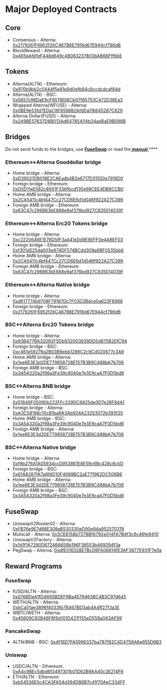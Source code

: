 # Major Deployed Contracts

## Core

* Consensus - Alterna: [0x2179261F6952f26C467B6E7916d67E944cf796dB](https://scan.alternanetwork.org/address/0x2179261F6952f26C467B6E7916d67E944cf796dB) 
* BlockReward - Alterna: [0x465eAfd1eF448d649c4B063237803bAB66Fff6bE](https://scan.alternanetwork.org/address/0x465eAfd1eF448d649c4B063237803bAB66Fff6bE)

## Tokens

* Alterna\(ALTN\) - Ethereum: [0x970b9bb2c0444f5e81e9d0efb84c8ccdcdcaf84d](https://etherscan.io/token/0x970b9bb2c0444f5e81e9d0efb84c8ccdcdcaf84d)
* Alterna\(ALTN\) - BSC: [0x5857c96DaE9cF8511B08Cb07f85753C472D36Ea3](https://bscscan.com/token/0x5857c96dae9cf8511b08cb07f85753c472d36ea3)
* Wrapped Alterna\(WFUSE\) - Alterna: [0x0BE9e53fd7EDaC9F859882AfdDa116645287C629](https://scan.alternanetwork.org/address/0x0BE9e53fd7EDaC9F859882AfdDa116645287C629)
* Alterna Dollar\(FUSD\) - Alterna: [0x249BE57637D8B013Ad64785404b24aeBaE9B098B](https://scan.alternanetwork.org/address/0x249BE57637D8B013Ad64785404b24aeBaE9B098B)

## Bridges

Do not send funds to the bridges, use [**FuseSwap**](https://fuseswap.com) or read the[ **manual** ](https://app.gitbook.com/@alterna-1/s/alterna-dev-docs/bridges/bridges)\*\*\*\*

### Ethereum&lt;-&gt;Alterna Gooddollar bridge

* Home bridge - Alterna: [0xD39021DB018E2CAEadb4B2e6717D31550e7918D0](https://scan.alternanetwork.org/address/0xD39021DB018E2CAEadb4B2e6717D31550e7918D0/transactions)
* Foreign bridge - Ethereum: [0xD5D11eE582c8931F336fbcd135e98CEE4DB8CCB0](https://etherscan.io/address/0xD5D11eE582c8931F336fbcd135e98CEE4DB8CCB0)
* Home AMB bridge - Alterna: [0x2CA5411c4bf447Cc27CD6E6d1d046f922A27C399](https://scan.alternanetwork.org/address/0x2CA5411c4bf447Cc27CD6E6d1d046f922A27C399/transactions)
* Foreign AMB bridge - Ethereum: [0x63C47c296B63bE888e9af376bd927C835014039f](https://etherscan.io/address/0x63C47c296B63bE888e9af376bd927C835014039f)

### Ethereum&lt;-&gt;Alterna Erc20 Tokens bridge

* Home bridge - Alterna: [0xc2220646E1E76D5fF3a441eDd9E8EFF0e4A8EF03](https://scan.alternanetwork.org/address/0xc2220646E1E76D5fF3a441eDd9E8EFF0e4A8EF03)
* Foreign bridge - Ethereum: [0xf301d525da003e874DF574BCdd309a6BF0535bb6](https://etherscan.io/address/0xf301d525da003e874DF574BCdd309a6BF0535bb6)
* Home AMB bridge - Alterna: [0x2CA5411c4bf447Cc27CD6E6d1d046f922A27C399](https://scan.alternanetwork.org/address/0x2CA5411c4bf447Cc27CD6E6d1d046f922A27C399/transactions)
* Foreign AMB bridge - Ethereum: [0x63C47c296B63bE888e9af376bd927C835014039f](https://etherscan.io/address/0x63C47c296B63bE888e9af376bd927C835014039f)

### Ethereum&lt;-&gt;Alterna Native bridge

* Home bridge - Alterna: [0xd617774b9708F79187Dc7F03D3Bdce0a623F6988](https://scan.alternanetwork.org/address/0xd617774b9708F79187Dc7F03D3Bdce0a623F6988/transactions)
* Foreign bridge - Ethereum: [0x2179261F6952f26C467B6E7916d67E944cf796dB](https://etherscan.io/address/0x2179261F6952f26C467B6E7916d67E944cf796dB)

### BSC&lt;-&gt;Alterna Erc20 Tokens bridge

* Home bridge - Alterna: [0x93B477BA32092F5Db932003639DD5d875B2EfC94](https://scan.alternanetwork.org/address/0x93B477BA32092F5Db932003639DD5d875B2EfC94/transactions)
* Foreign bridge - BSC: [0xc461e59276a2B03B9ebb1289C2c9Cd020677c3A9](https://bscscan.com/address/0xc461e59276a2B03B9ebb1289C2c9Cd020677c3A9)
* Home AMB bridge - Alterna: [0x1ee6E3E3d2DE779858728E157B3B9C488bA7b706](https://scan.alternanetwork.org/address/0x1ee6E3E3d2DE779858728E157B3B9C488bA7b706/transactions)
* Foreign AMB bridge - BSC: [0x3A5A320a2f98a3Fe39c9040e7e3E9caA7F0D5bd6](https://bscscan.com/address/0x3A5A320a2f98a3Fe39c9040e7e3E9caA7F0D5bd6)

### BSC&lt;-&gt;Alterna BNB bridge

* Home bridge - BSC: [0x51849F05090b222FFc329DC8825de0D7e26F84A1](https://bscscan.com/address/0x51849F05090b222FFc329DC8825de0D7e26F84A1)
* Foreign bridge - Alterna: [0xA3C59198c10cB1ba9A3Ab924A23253072b393f25](https://scan.alternanetwork.org/address/0xA3C59198c10cB1ba9A3Ab924A23253072b393f25)
* Home AMB bridge - BSC: [0x3A5A320a2f98a3Fe39c9040e7e3E9caA7F0D5bd6](https://bscscan.com/address/0x3A5A320a2f98a3Fe39c9040e7e3E9caA7F0D5bd6)
* Foreign AMB bridge - Alterna: [0x1ee6E3E3d2DE779858728E157B3B9C488bA7b706](https://scan.alternanetwork.org/address/0x1ee6E3E3d2DE779858728E157B3B9C488bA7b706)

### BSC&lt;-&gt;Alterna Native bridge

* Home bridge - Alterna: [0xf9b276A1A05934ccD953861E8E59c6Bc428c8cbD](https://scan.alternanetwork.org/address/0xf9b276A1A05934ccD953861E8E59c6Bc428c8cbD/transactions)
* Foreign bridge - BSC: [0x61A8287fA7a9f4D10F4699BC2aE77f962DC508B6](https://bscscan.com/address/0x61A8287fA7a9f4D10F4699BC2aE77f962DC508B6)
* Home AMB bridge - Alterna: [0x1ee6E3E3d2DE779858728E157B3B9C488bA7b706](https://scan.alternanetwork.org/address/0x1ee6E3E3d2DE779858728E157B3B9C488bA7b706)
* Foreign AMB bridge - BSC: [0x3A5A320a2f98a3Fe39c9040e7e3E9caA7F0D5bd6](https://bscscan.com/address/0x3A5A320a2f98a3Fe39c9040e7e3E9caA7F0D5bd6)

## FuseSwap

* UniswapV2Router02 - Alterna: [0xFB76e9E7d88E308aB530330eD90e84a952570319](https://scan.alternanetwork.org/address/0xFB76e9E7d88E308aB530330eD90e84a952570319)
* Multicall - Alterna: [0x3CE6158b7278Bf6792e014FA7B4f3c6c46fe9410](https://scan.alternanetwork.org/address/0x3CE6158b7278Bf6792e014FA7B4f3c6c46fe9410)
* UniswapV2Factory - Alterna: [0x1d1f1A7280D67246665Bb196F38553b469294f3a](https://scan.alternanetwork.org/address/0x1d1f1A7280D67246665Bb196F38553b469294f3a)
* PegSwap - Alterna: [0xdfE016328E7BcD6FA06614fE3AF3877E931F7e0a](https://scan.alternanetwork.org/address/0xdfE016328E7BcD6FA06614fE3AF3877E931F7e0a)

## Reward Programs

### FuseSwap

* fUSD/ALTN - Alterna: [0x076BDeA1fD4695BDEF9Ba4579463BC4B3C97d645](https://scan.alternanetwork.org/address/0x076BDeA1fD4695BDEF9Ba4579463BC4B3C97d645)
* WETH/ALTN - Alterna: [0xbCa51ae3896f4033fb7B467BD3ab4A4ff27f3a3E](https://scan.alternanetwork.org/address/0xbCa51ae3896f4033fb7B467BD3ab4A4ff27f3a3E)
* WBTC/WETH - Alterna: [0x45609C92B46F8f9d101D421f155eD558a043AF99](https://scan.alternanetwork.org/address/0x45609C92B46F8f9d101D421f155eD558a043AF99)

### PancakeSwap

* ALTN/BNB - BSC: [0x4f18D7FA5996337ba787f82C4D4758A6e655D6B3](https://bscscan.com/address/0x4f18D7FA5996337ba787f82C4D4758A6e655D6B3)

### Uniswap

* USDC/ALTN - Ethereum: [0xA4c9BEc5dbd6f3497301b01D62B9AA40c3E214F6](https://etherscan.io/address/0xA4c9BEc5dbd6f3497301b01D62B9AA40c3E214F6)
* ETH/ALTN - Ethereum: [0xb54536E0c4CA3FA54d394DB6B7c41f70AeC334FF](https://etherscan.io/address/0xb54536E0c4CA3FA54d394DB6B7c41f70AeC334FF)






